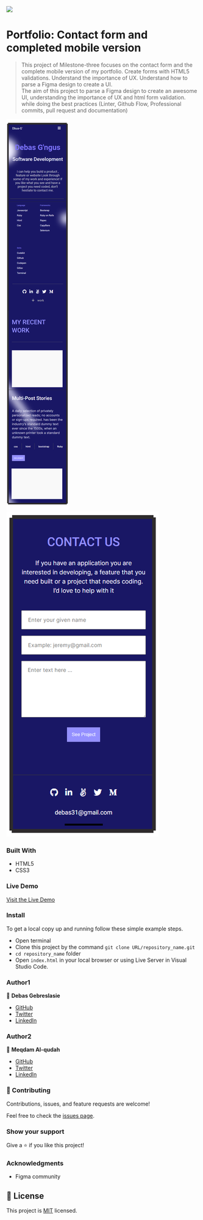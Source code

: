 ![](https://img.shields.io/badge/Microverse-blueviolet)

# Portfolio: Contact form and completed mobile version

>This project of Milestone-three focuses on the contact form and the complete mobile version of my portfolio. Create forms with HTML5 validations.
Understand the importance of UX.
Understand how to parse a Figma design to create a UI.  
The aim of this project to parse a Figma design to create an awesome UI, understanding the importance of UX and html form validation. 
while doing the best practices (Linter, Github Flow, Professional commits, pull request and documentation)

<tr>
<td><img src="./image/Milestone-2-screenShoot.png" alt="screenshot-2"/> </td>
<td><img src="./image/complete-mobile-version-screenShoot.png" alt="screenshot contact form"/> </td>
</tr>

### Built With

- HTML5
- CSS3

### Live Demo

[Visit the Live Demo](https://debas-31.github.io/dbus-portfolio/)

### Install

To get a local copy up and running follow these simple example steps.
- Open terminal
- Clone this project by the command `git clone URL/repository_name.git`
- `cd repository_name` folder
- Open `index.html` in your local browser or using Live Server in Visual Studio Code.
### Author1

👤 **Debas Gebreslasie**

- [GitHub](https://github.com/Debas-31)
- [Twitter](https://twitter.com/DEBSH76956492)
- [LinkedIn](https://www.linkedin.com/in/debas-gebrengus)

### Author2
  
  👤 **Meqdam Al-qudah**

- [GitHub](https://github.com/MeqdamAlqudah)
- [Twitter](https://twitter.com/MeqdamQudah)
- [LinkedIn](https://www.linkedin.com/in/meqdam-al-qudah-7514a21b5)


### 🤝 Contributing

Contributions, issues, and feature requests are welcome!

Feel free to check the [issues page](https://github.com/Debas-31/dbus-portfolio/issues).

### Show your support

Give a ⭐️ if you like this project!

### Acknowledgments
- Figma community

## 📝 License

This project is [MIT](https://github.com/Debas-31/dbus-portfolio/blob/Project-1-Setup-and-mobile-version-skeleton/MIT.md) licensed.
